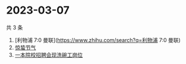 # 2023-03-07

共 3 条

<!-- BEGIN -->
<!-- 最后更新时间 Tue Mar 07 2023 05:07:35 GMT+0800 (China Standard Time) -->

1. [利物浦 7:0 曼联](https://www.zhihu.com/search?q=利物浦 7:0 曼联)
1. [惊蛰节气](https://www.zhihu.com/search?q=惊蛰节气)
1. [一本院校招聘会现洗碗工岗位](https://www.zhihu.com/search?q=一本院校招聘会现洗碗工岗位)

<!-- END -->
